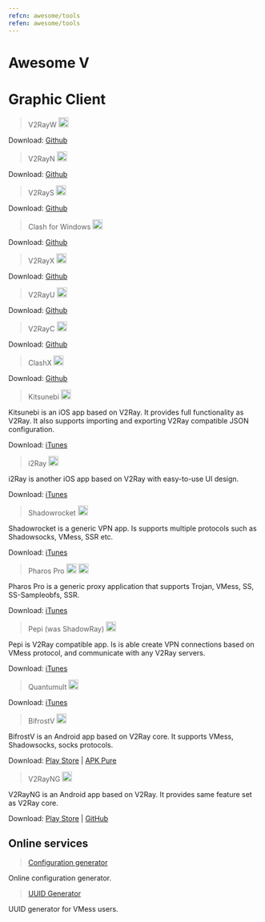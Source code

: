 ```yaml
---
refcn: awesome/tools
refen: awesome/tools
---
```

# Awesome V

# Graphic Client

> V2RayW <img width="20" src="/resources/win.svg" />

Download: [Github](https://github.com/Cenmrev/V2RayW)

> V2RayN <img width="20" src="/resources/win.svg" />

Download: [Github](https://github.com/2dust/v2rayN)

> V2RayS <img width="20" src="/resources/win.svg" />

Download: [Github](https://github.com/Shinlor/V2RayS)

> Clash for Windows <img width="20" src="/resources/win.svg" />

Download: [Github](https://github.com/Fndroid/clash_for_windows_pkg)

> V2RayX <img width="20" src="/resources/apple.svg" />

Download: [Github](https://github.com/Cenmrev/V2RayX)

> V2RayU <img width="20" src="/resources/apple.svg" />

Download: [Github](https://github.com/yanue/V2rayU)

> V2RayC <img width="20" src="/resources/apple.svg" />

Download: [Github](https://github.com/gssdromen/V2RayC)

> ClashX <img width="20" src="/resources/apple.svg" />

Download: [Github](https://github.com/yichengchen/clashX)

> Kitsunebi <img width="20" src="/resources/ios.svg" />

Kitsunebi is an iOS app based on V2Ray. It provides full functionality as V2Ray. It also supports importing and exporting V2Ray compatible JSON configuration.

Download: [iTunes](https://itunes.apple.com/us/app/kitsunebi-proxy-utility/id1446584073?mt=8)

> i2Ray <img width="20" src="/resources/ios.svg" />

i2Ray is another iOS app based on V2Ray with easy-to-use UI design.

Download: [iTunes](https://itunes.apple.com/us/app/i2ray/id1445270056?mt=8)

> Shadowrocket <img width="20" src="/resources/ios.svg" />

Shadowrocket is a generic VPN app. Is supports multiple protocols such as Shadowsocks, VMess, SSR etc.

Download: [iTunes](https://itunes.apple.com/us/app/shadowrocket/id932747118?mt=8)

> Pharos Pro <img width="20" src="/resources/ios.svg"> <img width="20" src="/resources/android.svg">

Pharos Pro is a generic proxy application that supports Trojan, VMess, SS, SS-Sampleobfs, SSR.

Download: [iTunes](https://itunes.apple.com/app/pharos-pro/id1456610173?mt=8) 


> Pepi (was ShadowRay) <img width="20" src="/resources/ios.svg" />

Pepi is V2Ray compatible app. Is is able create VPN connections based on VMess protocol, and communicate with any V2Ray servers.

Download: [iTunes](https://itunes.apple.com/us/app/pepi/id1283082051?mt=8)

> Quantumult <img width="20" src="/resources/ios.svg" />

Download: [iTunes](https://itunes.apple.com/us/app/quantumult/id1252015438?mt=8)

> BifrostV <img width="20" src="/resources/android.svg" />

BifrostV is an Android app based on V2Ray core. It supports VMess, Shadowsocks, socks protocols.

Download: [Play Store](https://play.google.com/store/apps/details?id=com.github.dawndiy.bifrostv) | [APK Pure](https://apkpure.com/bifrostv/com.github.dawndiy.bifrostv)

> V2RayNG <img width="20" src="/resources/android.svg" />

V2RayNG is an Android app based on V2Ray. It provides same feature set as V2Ray core.

Download: [Play Store](https://play.google.com/store/apps/details?id=com.v2ray.ang) | [GitHub](https://github.com/2dust/v2rayNG)

## Online services

> [Configuration generator](https://htfy96.github.io/v2ray-config-gen/)

Online configuration generator.

> [UUID Generator](https://www.uuidgenerator.net/)

UUID generator for VMess users.
